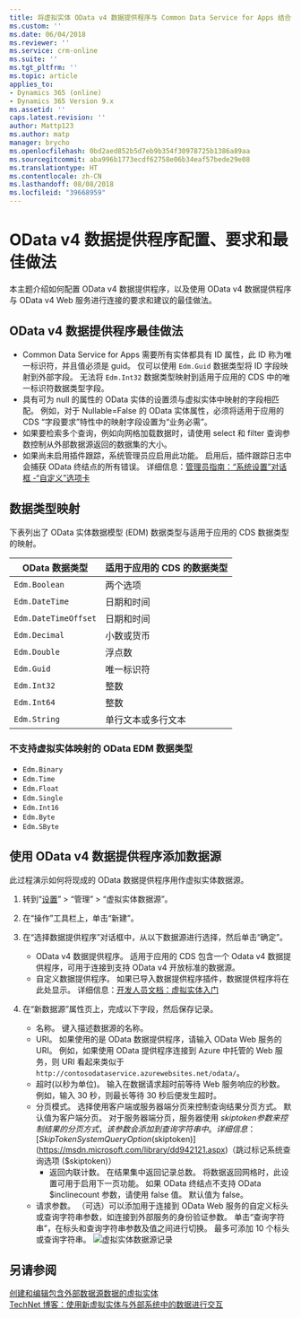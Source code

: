 ```yaml
---
title: 将虚拟实体 OData v4 数据提供程序与 Common Data Service for Apps 结合使用 | MicrosoftDocs
ms.custom: ''
ms.date: 06/04/2018
ms.reviewer: ''
ms.service: crm-online
ms.suite: ''
ms.tgt_pltfrm: ''
ms.topic: article
applies_to:
- Dynamics 365 (online)
- Dynamics 365 Version 9.x
ms.assetid: ''
caps.latest.revision: ''
author: Mattp123
ms.author: matp
manager: brycho
ms.openlocfilehash: 0bd2aed852b5d7eb9b354f30978725b1386a89aa
ms.sourcegitcommit: aba996b1773ecdf62758e06b34eaf57bede29e08
ms.translationtype: HT
ms.contentlocale: zh-CN
ms.lasthandoff: 08/08/2018
ms.locfileid: "39668959"
---
```

# <a name="odata-v4-data-provider-configuration-requirements-and-best-practices"></a>OData v4 数据提供程序配置、要求和最佳做法

本主题介绍如何配置 OData v4 数据提供程序，以及使用 OData v4 数据提供程序与 OData v4 Web 服务进行连接的要求和建议的最佳做法。 

## <a name="odata-v4-data-provider-best-practices"></a>OData v4 数据提供程序最佳做法

- Common Data Service for Apps 需要所有实体都具有 ID 属性，此 ID 称为唯一标识符，并且值必须是 guid。  仅可以使用 `Edm.Guid` 数据类型将 ID 字段映射到外部字段。  无法将 `Edm.Int32` 数据类型映射到适用于应用的 CDS 中的唯一标识符数据类型字段。
-  具有可为 null 的属性的 OData 实体的设置须与虚拟实体中映射的字段相匹配。 例如，对于 Nullable=False 的 OData 实体属性，必须将适用于应用的 CDS “字段要求”特性中的映射字段设置为“业务必需”。 
- 如果要检索多个查询，例如向网格加载数据时，请使用 select 和 filter 查询参数控制从外部数据源返回的数据集的大小。
- 如果尚未启用插件跟踪，系统管理员应启用此功能。 启用后，插件跟踪日志中会捕获 OData 终结点的所有错误。 详细信息：[管理员指南：“系统设置”对话框 -“自定义”选项卡](/dynamics365/customer-engagement/admin/system-settings-dialog-box-customization-tab) 

## <a name="data-type-mapping"></a>数据类型映射

下表列出了 OData 实体数据模型 (EDM) 数据类型与适用于应用的 CDS 数据类型的映射。 

|OData 数据类型|适用于应用的 CDS 的数据类型  |
|---------|---------|
|`Edm.Boolean`|两个选项|
|`Edm.DateTime`|日期和时间|
|`Edm.DateTimeOffset`|日期和时间|
|`Edm.Decimal`|小数或货币|
|`Edm.Double`|浮点数|
|`Edm.Guid`|唯一标识符|
|`Edm.Int32`|整数|
|`Edm.Int64`|整数|
|`Edm.String`|单行文本或多行文本|


### <a name="odata-edm-data-types-that-are-not-supported-for-mapping-with-virtual-entities"></a>不支持虚拟实体映射的 OData EDM 数据类型 

- `Edm.Binary `
- `Edm.Time` 
- `Edm.Float `
- `Edm.Single` 
- `Edm.Int16` 
- `Edm.Byte` 
- `Edm.SByte`

 
## <a name="add-a-data-source-using-the-odata-v4-data-provider"></a>使用 OData v4 数据提供程序添加数据源

此过程演示如何将现成的 OData 数据提供程序用作虚拟实体数据源。   
  
1. 转到“[设置](../model-driven-apps/advanced-navigation.md#settings)” > “管理” > “虚拟实体数据源”。  
1. 在“操作”工具栏上，单击“新建”。  
1. 在“选择数据提供程序”对话框中，从以下数据源进行选择，然后单击“确定”。  
  
    - OData v4 数据提供程序。 适用于应用的 CDS 包含一个 Odata v4 数据提供程序，可用于连接到支持 OData v4 开放标准的数据源。  
    - 自定义数据提供程序。 如果已导入数据提供程序插件，数据提供程序将在此处显示。 详细信息：[开发人员文档：虚拟实体入门](/dynamics365/customer-engagement/developer/virtual-entities/get-started-ve)  
    
1. 在“新数据源”属性页上，完成以下字段，然后保存记录。  
  
    - 名称。 键入描述数据源的名称。  
    - URI。 如果使用的是 OData 数据提供程序，请输入 OData Web 服务的 URI。 例如，如果使用 OData 提供程序连接到 Azure 中托管的 Web 服务，则 URI 看起来类似于 `http://contosodataservice.azurewebsites.net/odata/`。  
    - 超时(以秒为单位)。 输入在数据请求超时前等待 Web 服务响应的秒数。例如，输入 30 秒，则最长等待 30 秒后便发生超时。  
    - 分页模式。 选择使用客户端或服务器端分页来控制查询结果分页方式。 默认值为客户端分页。 对于服务器端分页，服务器使用 $skiptoken 参数来控制结果的分页方式，该参数会添加到查询字符串中。 详细信息：[Skip Token System Query Option ($skiptoken)](https://msdn.microsoft.com/library/dd942121.aspx)（跳过标记系统查询选项 ($skiptoken)）  
        -  返回内联计数。 在结果集中返回记录总数。 将数据返回网格时，此设置可用于启用下一页功能。 如果 OData 终结点不支持 OData $inclinecount 参数，请使用 false 值。 默认值为 false。
    - 请求参数。 （可选）可以添加用于连接到 OData Web 服务的自定义标头或查询字符串参数，如连接到外部服务的身份验证参数。 单击“查询字符串”，在标头和查询字符串参数及值之间进行切换。 最多可添加 10 个标头或查询字符串。 
        ![虚拟实体数据源记录](media/virtual-entity-data-source.png) 


## <a name="see-also"></a>另请参阅  

[创建和编辑包含外部数据源数据的虚拟实体](create-edit-virtual-entities.md) <br/>
[TechNet 博客：使用新虚拟实体与外部系统中的数据进行交互](https://blogs.technet.microsoft.com/lystavlen/2017/09/08/virtual-entities/)
